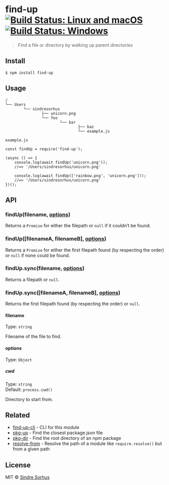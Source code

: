 find-up [![Build Status: Linux and macOS](https://travis-ci.org/sindresorhus/find-up.svg?branch=master)](https://travis-ci.org/sindresorhus/find-up) [![Build Status: Windows](https://ci.appveyor.com/api/projects/status/l0cyjmvh5lq72vq2/branch/master?svg=true)](https://ci.appveyor.com/project/sindresorhus/find-up/branch/master)
========================================================================================================================================================================================================================================================================================================================================

> Find a file or directory by walking up parent directories

Install
-------

    $ npm install find-up

Usage
-----

    /
    └── Users
            └── sindresorhus
                    ├── unicorn.png
                    └── foo
                            └── bar
                                    ├── baz
                                    └── example.js

`example.js`

    const findUp = require('find-up');

    (async () => {
        console.log(await findUp('unicorn.png'));
        //=> '/Users/sindresorhus/unicorn.png'

        console.log(await findUp(['rainbow.png', 'unicorn.png']));
        //=> '/Users/sindresorhus/unicorn.png'
    })();

API
---

### findUp(filename, [options](#options))

Returns a `Promise` for either the filepath or `null` if it couldn’t be found.

### findUp(\[filenameA, filenameB\], [options](#options))

Returns a `Promise` for either the first filepath found (by respecting the order) or `null` if none could be found.

### findUp.sync(filename, [options](#options))

Returns a filepath or `null`.

### findUp.sync(\[filenameA, filenameB\], [options](#options))

Returns the first filepath found (by respecting the order) or `null`.

#### filename

Type: `string`

Filename of the file to find.

#### options

Type: `Object`

##### cwd

Type: `string`  
Default: `process.cwd()`

Directory to start from.

Related
-------

-   [find-up-cli](https://github.com/sindresorhus/find-up-cli) - CLI for this module
-   [pkg-up](https://github.com/sindresorhus/pkg-up) - Find the closest package.json file
-   [pkg-dir](https://github.com/sindresorhus/pkg-dir) - Find the root directory of an npm package
-   [resolve-from](https://github.com/sindresorhus/resolve-from) - Resolve the path of a module like `require.resolve()` but from a given path

License
-------

MIT © [Sindre Sorhus](https://sindresorhus.com)
